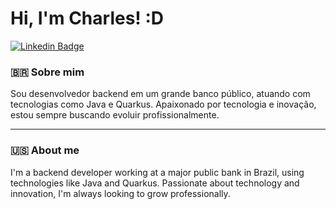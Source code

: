 # Hi, I'm Charles! :D

[![Linkedin Badge](https://img.shields.io/badge/-LinkedIn-blue?style=flat-square&logo=Linkedin&logoColor=white&link=https://www.linkedin.com/in/charles-rodrigues-24aab64b/)](https://www.linkedin.com/in/charles-rodrigues-24aab64b/)

### 🇧🇷 Sobre mim
Sou desenvolvedor backend em um grande banco público, atuando com tecnologias como Java e Quarkus. Apaixonado por tecnologia e inovação, estou sempre buscando evoluir profissionalmente.


---

### 🇺🇸 About me
I'm a backend developer working at a major public bank in Brazil, using technologies like Java and Quarkus. Passionate about technology and innovation, I'm always looking to grow professionally.

